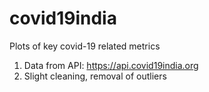 # covid19india
Plots of key covid-19 related metrics
1. Data from API: https://api.covid19india.org
2. Slight cleaning, removal of outliers
